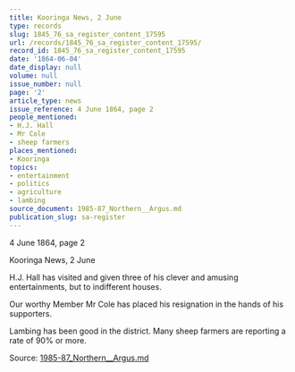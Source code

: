 ```yaml
---
title: Kooringa News, 2 June
type: records
slug: 1845_76_sa_register_content_17595
url: /records/1845_76_sa_register_content_17595/
record_id: 1845_76_sa_register_content_17595
date: '1864-06-04'
date_display: null
volume: null
issue_number: null
page: '2'
article_type: news
issue_reference: 4 June 1864, page 2
people_mentioned:
- H.J. Hall
- Mr Cole
- sheep farmers
places_mentioned:
- Kooringa
topics:
- entertainment
- politics
- agriculture
- lambing
source_document: 1985-87_Northern__Argus.md
publication_slug: sa-register
---
```


4 June 1864, page 2

Kooringa News, 2 June

H.J. Hall has visited and given three of his clever and amusing entertainments, but to indifferent houses.

Our worthy Member Mr Cole has placed his resignation in the hands of his supporters.

Lambing has been good in the district.  Many sheep farmers are reporting a rate of 90% or more.


Source: [1985-87_Northern__Argus.md](/downloads/markdown/1985-87_Northern__Argus.md)
